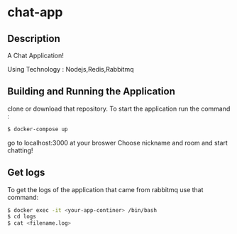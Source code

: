 # chat-app
## Description
A Chat Application!

Using Technology : Nodejs,Redis,Rabbitmq

## Building and Running the Application
  clone or download that repository.
  To start the application run the command : 
```bash
$ docker-compose up
```
go to localhost:3000 at your broswer
Choose nickname and room and start chatting!
## 
## Get logs
To get the logs of the application that came from rabbitmq use that command:
```bash
$ docker exec -it <your-app-continer> /bin/bash
$ cd logs
$ cat <filename.log>
```
##
